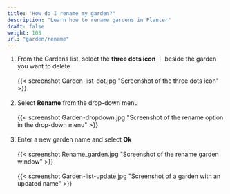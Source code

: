 ```yaml
---
title: "How do I rename my garden?"
description: "Learn how to rename gardens in Planter"
draft: false
weight: 103
url: "garden/rename"
---
```

1. From the Gardens list, select the **three dots icon ⋮** beside the garden you want to delete<br /><br />
{{< screenshot Garden-list-dot.jpg "Screenshot of the three dots icon" >}}<br /><br />
2. Select **Rename** from the drop-down menu<br /><br />
{{< screenshot Garden-dropdown.jpg "Screenshot of the rename option in the drop-down menu" >}}<br /><br />
3. Enter a new garden name and select **Ok**<br /><br />
{{< screenshot Rename_garden.jpg "Screenshot of the rename garden window" >}}<br /><br />
{{< screenshot Garden-list-update.jpg "Screenshot of a garden with an updated name" >}}
